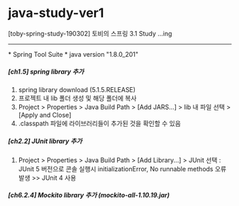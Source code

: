# java-study-ver1
[toby-spring-study-190302] 토비의 스프링 3.1 Study ...ing

<hr/>
* Spring Tool Suite 
* java version "1.8.0_201"

##### [ch1.5] spring library 추가 

1. spring library download (5.1.5.RELEASE)
2. 프로젝트 내 lib 폴더 생성 및 해당 폴더에 복사 
3. Project > Properties > Java Build Path > [Add JARS...] > lib 내 파일 선택 > [Apply and Close]
4. .classpath 파일에 라이브러리들이 추가된 것을 확인할 수 있음

##### [ch2.2] JUnit library 추가 

1. Project > Properties > Java Build Path > [Add Library...] > JUnit 선택 
	: JUnit 5 버전으로 콘솔 실행시 initializationError, No runnable methods 오류 발생 >> JUnit 4 사용 

##### [ch6.2.4] Mockito library 추가 (mockito-all-1.10.19.jar)